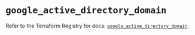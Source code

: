 # `google_active_directory_domain`

Refer to the Terraform Registry for docs: [`google_active_directory_domain`](https://registry.terraform.io/providers/hashicorp/google/6.34.0/docs/resources/active_directory_domain).
